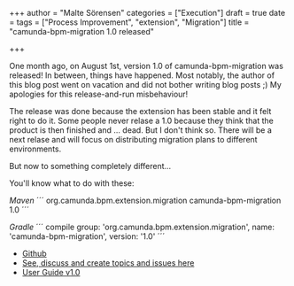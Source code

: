 +++
author = "Malte Sörensen"
categories = ["Execution"]
draft = true
date =
tags = ["Process Improvement", "extension", "Migration"]
title = "camunda-bpm-migration 1.0 released"

+++

One month ago, on August 1st, version 1.0 of camunda-bpm-migration was released!
In between, things have happened. Most notably, the author of this blog post went on vacation and did not bother writing blog posts ;)
My apologies for this release-and-run misbehaviour!

The release was done because the extension has been stable and it felt right to do it. 
Some people never relase a 1.0 because they think that the product is then finished and ... dead.
But I don't think so. There will be a next relase and will focus on distributing migration plans to different environments.

But now to something completely different...

You'll know what to do with these:

*Maven*
´´´
<dependency>
    <groupId>org.camunda.bpm.extension.migration</groupId>
    <artifactId>camunda-bpm-migration</artifactId>
    <version>1.0</version>
</dependency>
´´´

*Gradle*
´´´
compile group: 'org.camunda.bpm.extension.migration', name: 'camunda-bpm-migration', version: '1.0'
´´´

* [Github](https://github.com/camunda/camunda-bpm-migration)
* [See, discuss and create topics and issues here](https://github.com/camunda/camunda-bpm-migration/issues)
* [User Guide v1.0](https://github.com/camunda/camunda-bpm-migration/blob/21106c7c548c8ccc5a63ef50e62e77bcf32dd949/USERGUIDE.md)

